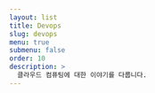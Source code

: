 ```yaml
---
layout: list
title: Devops
slug: devops
menu: true
submenu: false
order: 10
description: >
  클라우드 컴퓨팅에 대한 이야기를 다룹니다.
---
```

